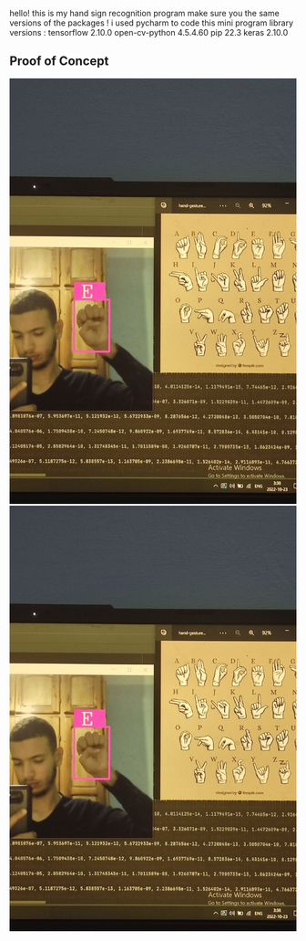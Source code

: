 hello! this is my hand sign recognition program
make sure you the same versions of the packages !
i used pycharm to code this mini program
library versions :
tensorflow 2.10.0
open-cv-python 4.5.4.60
pip 22.3
keras 2.10.0

## Proof of Concept 

![firstimage](1669755235149.jpg)
![firstimage](1669755235149.jpg)




